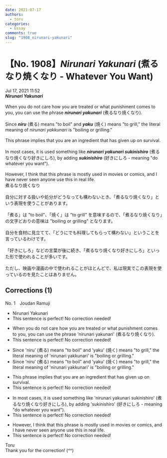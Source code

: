 ```yaml
---
date: 2021-07-17
authors:
  - toru
categories:
  - Essay
comments: true
slug: "1908_nirunari-yakunari"
---
```


# 【No. 1908】<strong><em>Nirunari Yakunari</em></strong> (煮るなり焼くなり - Whatever You Want)
<div class="date">Jul 17, 2021 11:52</div>
<div id="post"><div id="body_show_ori">
<strong><em>Nirunari Yakunari</em></strong><br/><br/>When you do not care how you are treated or what punishment comes to you, you can use the phrase <strong><em>nirunari yakunari</em></strong> (煮るなり焼くなり).<br/><br/>Since <strong><em>niru</em></strong> (煮る) means "to boil" and <strong><em>yaku</em></strong> (焼く) means "to grill," the literal meaning of <em>nirunari yakkunari</em> is "boiling or grilling."<br/><br/>This phrase implies that you are an ingredient that has given up on survival.<br/><br/>In most cases, it is used something like <strong><em>nirunari yakunari sukinishiro</em></strong> (煮るなり焼くなり好きにしろ), by adding <strong><em>sukinishiro</em></strong> (好きにしろ - meaning "do whatever you want").<br/><br/>However, I think that this phrase is mostly used in movies or comics, and I have never seen anyone use this in real life.
</div></div>

<!-- more -->

<div id="post_ja"><div id="body_show_mo">
煮るなり焼くなり<br/><br/>自分に対する扱いや処分がどうなっても構わないとき、「煮るなり焼くなり」という表現を使うことがあります。<br/><br/>「煮る」は "to boil"、「焼く」は "to grill" を意味するので、「煮るなり焼くなり」の文字どおりの意味は "boiling or grilling" となります。<br/><br/>自分を食材に見立てて、「どうにでも料理してもらって構わない」ということを言っているわけです。<br/><br/>「好きにしろ」などの言葉が後に続き、「煮るなり焼くなり好きにしろ」といった形で使われることが多いです。<br/><br/>ただし、映画や漫画の中で使われることがほとんどで、私は現実でこの表現を使っているのを見たことはありません。
</div></div>

## Corrections (1)
<div id="block"><div class="first_name"> No. 1　<span class="just_name">Joudan Ramuji</span></div><div id="block2">
<ul class="correction_field">
<li class="incorrect">Nirunari Yakunari</li>
<li class="corrected perfect">This sentence is perfect! No correction needed!</li>
</ul>
<ul class="correction_field">
<li class="incorrect">When you do not care how you are treated or what punishment comes to you, you can use the phrase 'nirunari yakunari' (煮るなり焼くなり).</li>
<li class="corrected perfect">This sentence is perfect! No correction needed!</li>
</ul>
<ul class="correction_field">
<li class="incorrect">Since 'niru' (煮る) means "to boil" and 'yaku' (焼く) means "to grill," the literal meaning of 'nirunari yakkunari' is "boiling or grilling."</li>
<li class="corrected correct">
Since 'niru' (煮る) means "to boil" and 'yaku' (焼く) means "to grill," the literal meaning of 'nirunari ya<span class="sline"><span class="f_red">k</span></span>kunari' is "boiling or grilling."
</li>
</ul>
<ul class="correction_field">
<li class="incorrect">This phrase implies that you are an ingredient that has given up on survival.</li>
<li class="corrected perfect">This sentence is perfect! No correction needed!</li>
</ul>
<ul class="correction_field">
<li class="incorrect">In most cases, it is used something like 'nirunari yakunari sukinishiro' (煮るなり焼くなり好きにしろ), by adding 'sukinishiro' (好きにしろ - meaning "do whatever you want").</li>
<li class="corrected perfect">This sentence is perfect! No correction needed!</li>
</ul>
<ul class="correction_field">
<li class="incorrect">However, I think that this phrase is mostly used in movies or comics, and I have never seen anyone use this in real life.</li>
<li class="corrected perfect">This sentence is perfect! No correction needed!</li>
</ul>
</div><div class="name"><span class="just_name">Toru</span><br>
Thank you for the correction! (^^)
</div>
</div>
